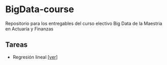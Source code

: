 # BigData-course

Repositorio para los entregables del curso electivo Big Data de la Maestria en Actuaría y Finanzas

## Tareas

- Regresión lineal [[ver]](https://nbviewer.jupyter.org/github/BoMartinez/BigData-course/blob/main/tareas/RegresionLineal.ipynb)
